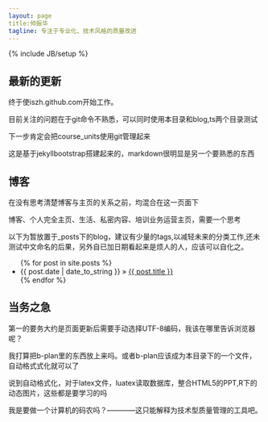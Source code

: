 ```yaml
---
layout: page
title:帅振华 
tagline: 专注于专业化、技术风格的质量改进
---
```

{% include JB/setup %}


## 最新的更新

终于使iszh.github.com开始工作。

目前关注的问题在于git命令不熟悉，可以同时使用本目录和blog,ts两个目录测试

下一步肯定会把course_units使用git管理起来

这是基于jekyllbootstrap搭建起来的，markdown很明显是另一个要熟悉的东西
    
## 博客

在没有思考清楚博客与主页的关系之前，均混合在这一页面下

博客、个人完全主页、生活、私密内容、培训业务运营主页，需要一个思考

以下为暂放置于_posts下的blog，建议有少量的tags,以减轻未来的分类工作,还未测试中文命名的后果，另外自已加日期看起来是烦人的人，应该可以自化之。

<ul class="posts">
  {% for post in site.posts %}
    <li><span>{{ post.date | date_to_string }}</span> &raquo; <a href="{{ BASE_PATH }}{{ post.url }}">{{ post.title }}</a></li>
  {% endfor %}
</ul>

## 当务之急

第一的要务大约是页面更新后需要手动选择UTF-8编码，我该在哪里告诉浏览器呢？

我打算把b-plan里的东西放上来吗。或者b-plan应该成为本目录下的一个文件，自动格式式化就可以了

说到自动格式化，对于latex文件，luatex读取数据库，整合HTML5的PPT,R下的动态图片，这些都是要学习的吗

我是要做一个计算机的码农吗？————这只能解释为技术型质量管理的工具吧。

